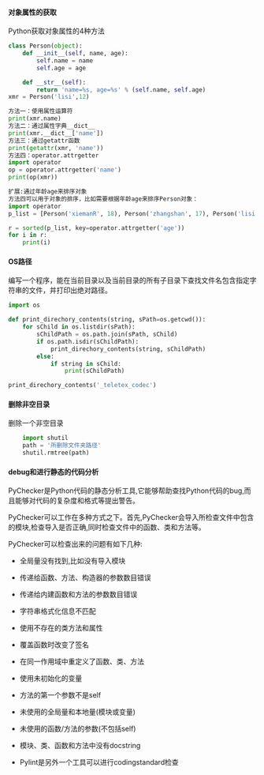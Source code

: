 #### 对象属性的获取

Python获取对象属性的4种方法

```python
class Person(object):
    def __init__(self, name, age):
        self.name = name
        self.age = age

    def __str__(self):
        return 'name=%s, age=%s' % (self.name, self.age)
xmr = Person('lisi',12)

方法一：使用属性运算符
print(xmr.name)
方法二：通过属性字典__dict__
print(xmr.__dict__['name'])
方法三：通过getattr函数
print(getattr(xmr, 'name'))
方法四：operator.attrgetter
import operator
op = operator.attrgetter('name')
print(op(xmr))

扩展:通过年龄age来排序对象
方法四可以用于对象的排序，比如需要根据年龄age来排序Person对象：
import operator
p_list = [Person('xiemanR', 18), Person('zhangshan', 17), Person('lisi', 20), Person('wangwu', 25)]

r = sorted(p_list, key=operator.attrgetter('age'))
for i in r:
    print(i)
```
#### OS路径

编写一个程序，能在当前目录以及当前目录的所有子目录下查找文件名包含指定字符串的文件，并打印出绝对路径。

```Python
import os

def print_direchory_contents(string, sPath=os.getcwd()):
    for sChild in os.listdir(sPath):
        sChildPath = os.path.join(sPath, sChild)
        if os.path.isdir(sChildPath):
            print_direchory_contents(string, sChildPath)
        else:
            if string in sChild:
                print(sChildPath)

print_direchory_contents('_teletex_codec')
```

#### 删除非空目录

删除一个非空目录

```Python
    import shutil
    path = '所删除文件夹路径'
    shutil.rmtree(path)
```

#### debug和进行静态的代码分析

PyChecker是Python代码的静态分析工具,它能够帮助查找Python代码的bug,而且能够对代码的复杂度和格式等提出警告。

PyChecker可以工作在多种方式之下。首先,PyChecker会导入所检查文件中包含的模块,检查导入是否正确,同时检查文件中的函数、类和方法等。

PyChecker可以检查出来的问题有如下几种:

- 全局量没有找到,比如没有导入模块

- 传递给函数、方法、构造器的参数数目错误
- 传递给内建函数和方法的参数数目错误
- 字符串格式化信息不匹配
- 使用不存在的类方法和属性
- 覆盖函数时改变了签名
- 在同一作用域中重定义了函数、类、方法
- 使用未初始化的变量
- 方法的第一个参数不是self
- 未使用的全局量和本地量(模块或变量)
- 未使用的函数/方法的参数(不包括self)
- 模块、类、函数和方法中没有docstring
- Pylint是另外一个工具可以进行codingstandard检查